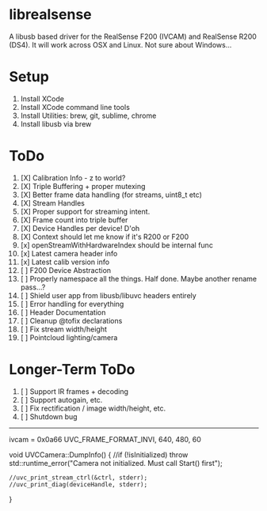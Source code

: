 # librealsense

A libusb based driver for the RealSense F200 (IVCAM) and RealSense R200 (DS4). It will work across OSX and Linux. Not sure about Windows...

# Setup

1. Install XCode
2. Install XCode command line tools
3. Install Utilities: brew, git, sublime, chrome
4. Install libusb via brew

# ToDo
1. [X] Calibration Info - z to world?
2. [X] Triple Buffering + proper mutexing
3. [X] Better frame data handling (for streams, uint8_t etc)
4. [X] Stream Handles
5. [X] Proper support for streaming intent.
6. [X] Frame count into triple buffer
7. [X] Device Handles per device! D'oh
8. [X] Context should let me know if it's R200 or F200
9. [x] openStreamWithHardwareIndex should be internal func
10. [x] Latest camera header info 
11. [x] Latest calib version info
12. [ ] F200 Device Abstraction
12. [ ] Properly namespace all the things. Half done. Maybe another rename pass...? 
13. [ ] Shield user app from libusb/libuvc headers entirely
14. [ ] Error handling for everything
15. [ ] Header Documentation
16. [ ] Cleanup @tofix declarations
17. [ ] Fix stream width/height 
18. [ ] Pointcloud lighting/camera

# Longer-Term ToDo
1. [ ] Support IR frames + decoding
2. [ ] Support autogain, etc.
3. [ ] Fix rectification / image width/height, etc. 
4. [ ] Shutdown bug
  
 ---
 
  ivcam = 0x0a66
  UVC_FRAME_FORMAT_INVI, 640, 480, 60
  
void UVCCamera::DumpInfo()
{
    //if (!isInitialized) throw std::runtime_error("Camera not initialized. Must call Start() first");
    
    //uvc_print_stream_ctrl(&ctrl, stderr);
    //uvc_print_diag(deviceHandle, stderr);
}

